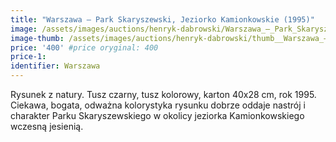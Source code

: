 ```yaml
---
title: "Warszawa – Park Skaryszewski, Jeziorko Kamionkowskie (1995)"
image: /assets/images/auctions/henryk-dabrowski/Warszawa_–_Park_Skaryszewski,_Jeziorko_Kamionkowskie_(1995).jpg
image-thumb: /assets/images/auctions/henryk-dabrowski/thumb__Warszawa_–_Park_Skaryszewski,_Jeziorko_Kamionkowskie_(1995).jpg
price: '400' #price oryginal: 400
price-1:
identifier: Warszawa
---
```


Rysunek z natury. Tusz czarny, tusz kolorowy, karton 40x28 cm, rok 1995.
Ciekawa, bogata, odważna kolorystyka rysunku dobrze oddaje nastrój i charakter Parku Skaryszewskiego w okolicy jeziorka Kamionkowskiego wczesną jesienią.